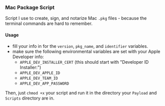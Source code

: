 ### Mac Package Script
Script I use to create, sign, and notarize Mac `.pkg` files - because the terminal commands are hard to remember.

#### Usage
- fill your info in for the `version`, `pkg_name`, and `identifier` variables.
- make sure the following environmental variables are set with your Apple Developer info:
    - `APPLE_DEV_INSTALLER_CERT` (this should start with "Developer ID Installer:")
    - `APPLE_DEV_APPLE_ID`
    - `APPLE_DEV_TEAM_ID`
    - `APPLE_DEV_APP_PASSWORD`

Then, just `chmod +x` your script and run it in the directory your `Payload` and `Scripts` directory are in.